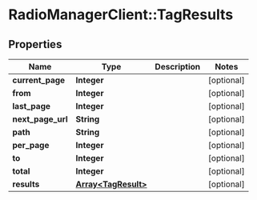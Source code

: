 # RadioManagerClient::TagResults

## Properties
Name | Type | Description | Notes
------------ | ------------- | ------------- | -------------
**current_page** | **Integer** |  | [optional] 
**from** | **Integer** |  | [optional] 
**last_page** | **Integer** |  | [optional] 
**next_page_url** | **String** |  | [optional] 
**path** | **String** |  | [optional] 
**per_page** | **Integer** |  | [optional] 
**to** | **Integer** |  | [optional] 
**total** | **Integer** |  | [optional] 
**results** | [**Array&lt;TagResult&gt;**](TagResult.md) |  | [optional] 


